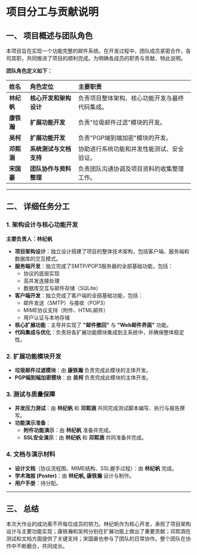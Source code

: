 # 项目分工与贡献说明

## 一、 项目概述与团队角色

本项目旨在实现一个功能完整的邮件系统。在开发过程中，团队成员紧密合作，各司其职，共同推进了项目的顺利完成。为明确各成员的职责与贡献，特此说明。

**团队角色定义如下：**

| 姓名       | 角色定位               | 主要职责                                       |
| :--------- | :--------------------- | :--------------------------------------------- |
| **林纪帆** | **核心开发和架构设计** | 负责项目整体架构、核心功能开发与最终代码集成。 |
| **康铁瀚** | **扩展功能开发**       | 负责"垃圾邮件过滤"模块的开发。                 |
| **吴柯**   | **扩展功能开发**       | 负责"PGP端到端加密"模块的开发。                |
| **邓熙涵** | **系统测试与文档支持** | 协助进行系统功能和并发性能测试、安全验证。     |
| **宋国豪** | **团队协作与资料整理** | 负责团队沟通协调及项目资料的收集整理工作。     |

---

## 二、 详细任务分工

### 1. 架构设计与核心功能开发

**主要负责人：林纪帆**

- **项目架构设计**：独立设计搭建了项目的整体技术架构，包括客户端、服务端和数据库的交互模式。
- **服务端开发**：独立完成了SMTP/POP3服务器的全部基础功能，包括：
    - 协议的底层实现
    - 高并发连接处理
    - 数据库交互与邮件存储（SQLite）
- **客户端开发**：独立完成了客户端的全部基础功能，包括：
    - 邮件发送（SMTP）与接收（POP3）
    - MIME协议支持（附件、HTML邮件）
    - 用户认证与本地存储
- **核心扩展功能**：主导并实现了 **"邮件撤回"** 与 **"Web邮件界面"** 功能。
- **代码集成与优化**：负责将各扩展功能模块集成到主系统中，并确保整体稳定性。

### 2. 扩展功能模块开发

- **垃圾邮件过滤模块**：由 **康铁瀚** 负责完成此模块的主体开发。
- **PGP端到端加密模块**：由 **吴柯** 负责完成此模块的主体开发。

### 3. 测试与质量保障

- **并发压力测试**：由 **林纪帆** 和 **邓熙涵** 共同完成测试脚本编写、执行与报告撰写。
- **功能演示准备**：
    - **附件功能演示**：由 **林纪帆** 准备并完成。
    - **SSL安全演示**：由 **林纪帆** 和 **邓熙涵** 共同准备并完成。

### 4. 文档与演示材料

- **设计文档**（协议流程图、MIME结构、SSL握手过程）：由 **林纪帆** 完成。
- **学术海报 (Poster)**：由 **林纪帆, 康铁瀚** 设计与制作。
- **用户手册**：待分配。

---

## 三、 总结

本次大作业的成功离不开每位成员的努力。林纪帆作为核心开发，承担了项目架构设计与主要功能实现；康铁瀚和吴柯分别在扩展功能上做出了重要贡献；邓熙涵在测试和文档方面提供了关键支持；宋国豪也参与了团队的日常协作。整个团队在协作中不断磨合，共同成长。 